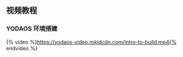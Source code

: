 ## 视频教程
### YODAOS 环境搭建
{% video %}https://yodaos-video.rokidcdn.com/intro-to-build.mp4{% endvideo %}
